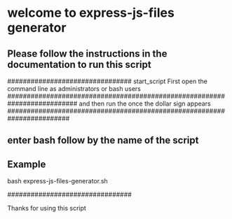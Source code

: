 # welcome to    express-js-files generator

## Please follow the instructions in the documentation to run this script

################################
start_script
   First open the command line  as administrators or bash users
   ##########################################################################
 and then run the once the dollar sign appears
########################################################################

## enter bash follow by the name of the script

## Example

bash express-js-files-generator.sh

################################

Thanks for  using   this script
